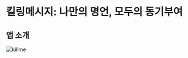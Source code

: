 # 킬링메시지: 나만의 명언, 모두의 동기부여
## 앱 소개
![killme](https://user-images.githubusercontent.com/72978589/165931783-2fdad317-394c-41d5-900b-3494ebc5a213.png)
